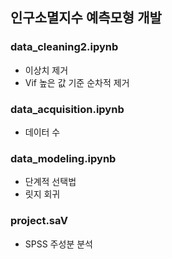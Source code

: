 ## 인구소멸지수 예측모형 개발

### data_cleaning2.ipynb
- 이상치 제거
- Vif 높은 값 기준 순차적 제거

### data_acquisition.ipynb
- 데이터 수

### data_modeling.ipynb
- 단계적 선택법
- 릿지 회귀

### project.saV
- SPSS 주성분 분석

